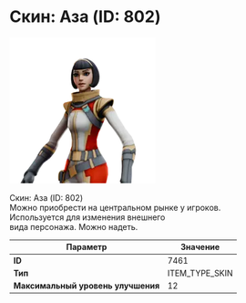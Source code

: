 # Скин: Аза (ID: 802)

![Item Image](../img/7461.webp?raw=true)

Скин: Аза (ID: 802)<br>Можно приобрести на центральном рынке у игроков.<br>Используется для изменения внешнего<br>вида персонажа. Можно надеть.


| Параметр | Значение |
|----------|----------|
| **ID** | 7461 |
| **Тип** | ITEM_TYPE_SKIN |
| **Максимальный уровень улучшения** | 12 |

